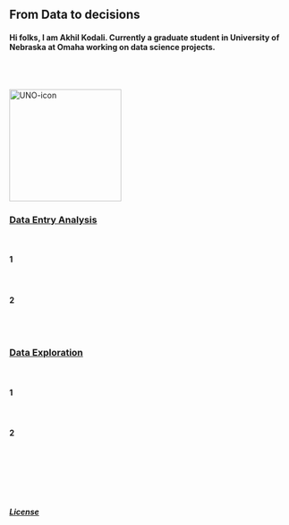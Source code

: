 ## From Data to decisions

#### Hi folks, I am Akhil Kodali. Currently a graduate student in University of Nebraska at Omaha working on data science projects.

<br><br>



<img src="https://user-images.githubusercontent.com/89871722/132144234-51adf16c-46a2-43c8-8980-028fb745b144.jpg" alt="UNO-icon" width="200"/>


<br>

### [Data Entry Analysis](https://www.unomaha.edu/)
<br>

#### 1 
<br>

#### 2 
<br><br>

### [Data Exploration](https://www.unomaha.edu/)
<br>

#### 1 
<br>

#### 2 
<br>
<br>
<br>
<br>
<br>









##### [License](https://github.com/akodali1/Data-to-decision-class/blob/main/LICENSE)
